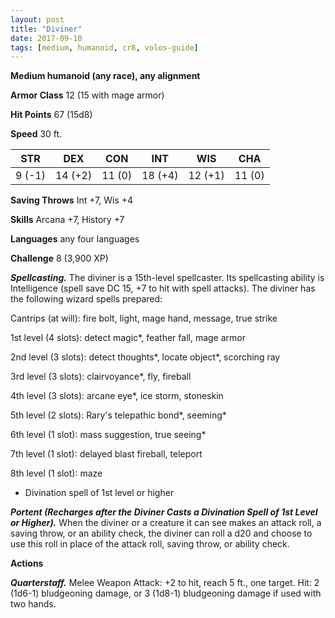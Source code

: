 ```yaml
---
layout: post
title: "Diviner"
date: 2017-09-10
tags: [medium, humanoid, cr8, volos-guide]
---
```


**Medium humanoid (any race), any alignment**

**Armor Class** 12 (15 with mage armor)

**Hit Points** 67 (15d8)

**Speed** 30 ft.

|   STR   |   DEX   |   CON   |   INT   |   WIS   |   CHA   |
|:-----:|:-----:|:-----:|:-----:|:-----:|:-----:|
| 9 (-1) | 14 (+2) | 11 (0) | 18 (+4) | 12 (+1) | 11 (0) |

**Saving Throws** Int +7, Wis +4

**Skills** Arcana +7, History +7

**Languages** any four languages

**Challenge** 8 (3,900 XP)

***Spellcasting.*** The diviner is a 15th-level spellcaster. Its spellcasting ability is Intelligence (spell save DC 15, +7 to hit with spell attacks). The diviner has the following wizard spells prepared:

Cantrips (at will): fire bolt, light, mage hand, message, true strike

1st level (4 slots): detect magic*, feather fall, mage armor

2nd level (3 slots): detect thoughts*, locate object*, scorching ray

3rd level (3 slots): clairvoyance*, fly, fireball

4th level (3 slots): arcane eye*, ice storm, stoneskin

5th level (2 slots): Rary's telepathic bond*, seeming*

6th level (1 slot): mass suggestion, true seeing*

7th level (1 slot): delayed blast fireball, teleport

8th level (1 slot): maze

* Divination spell of 1st level or higher

***Portent (Recharges after the Diviner Casts a Divination Spell of 1st Level or Higher).*** When the diviner or a creature it can see makes an attack roll, a saving throw, or an ability check, the diviner can roll a d20 and choose to use this roll in place of the attack roll, saving throw, or ability check.

**Actions**

***Quarterstaff.*** Melee Weapon Attack: +2 to hit, reach 5 ft., one target. Hit: 2 (1d6-1) bludgeoning damage, or 3 (1d8-1) bludgeoning damage if used with two hands.

